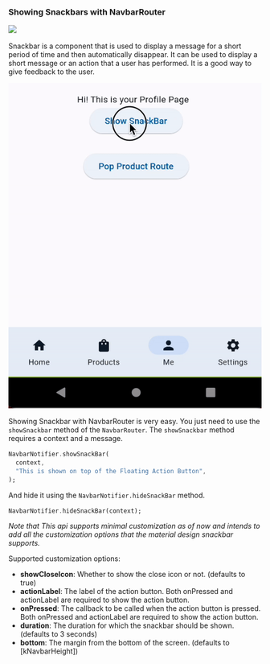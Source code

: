 ### Showing Snackbars with NavbarRouter

<Image
  caption="Source material design 3 website"
  src="https://lh3.googleusercontent.com/ouM2kMQeInKbisw5lZtEjXDYRuiywHvsVqKWxddCg3fGYowbnRK85GUicf7m2UX8eGfD2LSTuApw4dGZa1NW-TpeqzhJXCHTItm8L_PCUhL4=s0"
/>

Snackbar is a component that is used to display a message for a short period of time and then automatically disappear. It can be used to display a short message or an action that a user has performed. It is a good way to give feedback to the user.

![Snackbar Demo](./assets/snackbar.gif)

Showing Snackbar with NavbarRouter is very easy. You just need to use the `showSnackbar` method of the `NavbarRouter`. The `showSnackbar` method requires a context and a message.

```dart
NavbarNotifier.showSnackBar(
  context,
  "This is shown on top of the Floating Action Button",
);
```

And hide it using the `NavbarNotifier.hideSnackBar` method.

```dart
NavbarNotifier.hideSnackBar(context);
```

_Note that This api supports minimal customization as of now and intends to add all the customization options that the material design snackbar supports._

Supported customization options:

- **showCloseIcon**: Whether to show the close icon or not. (defaults to true)
- **actionLabel**: The label of the action button. Both onPressed and actionLabel are required to show the action button.
- **onPressed**: The callback to be called when the action button is pressed. Both onPressed and actionLabel are required to show the action button.
- **duration**: The duration for which the snackbar should be shown. (defaults to 3 seconds)
- **bottom**: The margin from the bottom of the screen. (defaults to [kNavbarHeight])

